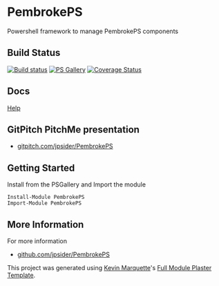 # PembrokePS

Powershell framework to manage PembrokePS components

## Build Status

[![Build status](https://ci.appveyor.com/api/projects/status/github/jpsider/PembrokePS?branch=master&svg=true)](https://ci.appveyor.com/project/JustinSider/PembrokePS)
[![PS Gallery](https://img.shields.io/badge/install-PS%20Gallery-blue.svg)](https://www.powershellgallery.com/packages/PembrokePS/)
[![Coverage Status](https://coveralls.io/repos/github/jpsider/PembrokePS/badge.svg?branch=master)](https://coveralls.io/github/jpsider/PembrokePS?branch=master)

## Docs  

[Help](https://github.com/jpsider/PembrokePS/tree/master/docs)

## GitPitch PitchMe presentation

* [gitpitch.com/jpsider/PembrokePS](https://gitpitch.com/jpsider/PembrokePS)

## Getting Started

Install from the PSGallery and Import the module

    Install-Module PembrokePS
    Import-Module PembrokePS


## More Information

For more information

* [github.com/jpsider/PembrokePS](https://github.com/jpsider/PembrokePS)


This project was generated using [Kevin Marquette](http://kevinmarquette.github.io)'s [Full Module Plaster Template](https://github.com/KevinMarquette/PlasterTemplates/tree/master/FullModuleTemplate).
